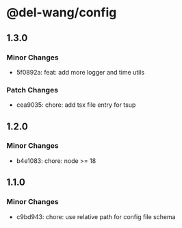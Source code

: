 # @del-wang/config

## 1.3.0

### Minor Changes

- 5f0892a: feat: add more logger and time utils

### Patch Changes

- cea9035: chore: add tsx file entry for tsup

## 1.2.0

### Minor Changes

- b4e1083: chore: node >= 18

## 1.1.0

### Minor Changes

- c9bd943: chore: use relative path for config file schema
